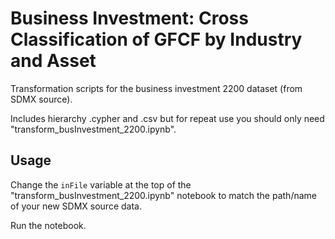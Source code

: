 # Business Investment: Cross Classification of GFCF by Industry and Asset

Transformation scripts for the business investment 2200 dataset (from SDMX source).

Includes hierarchy .cypher and .csv but for repeat use you should only
need "transform_busInvestment_2200.ipynb".


## Usage

Change the `inFile` variable at the top of the "transform_busInvestment_2200.ipynb" notebook to match the path/name of your new SDMX source data. 

Run the notebook.
